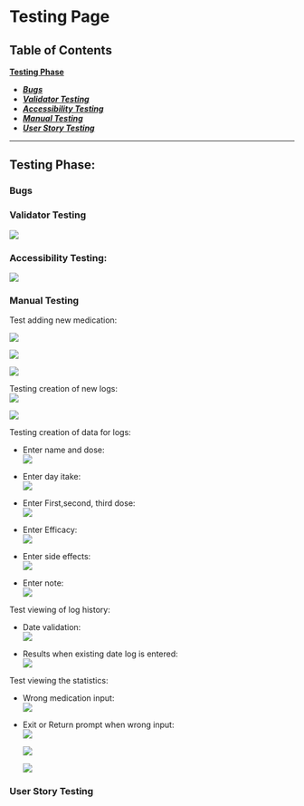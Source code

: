 # Testing Page
## Table of Contents
 [**Testing Phase**](#testing-phase)
  * [***Bugs***](#bugs)
  * [***Validator Testing***](#validator-testing)
  * [***Accessibility Testing***](#accessibility-testing)
  * [***Manual Testing***](#manual-testing)
  * [***User Story Testing***](#user-story-testing)

  ***

  ## **Testing Phase:**
  ### **Bugs**

  ### **Validator Testing**

  ![](docs/screenshots/pep8_validation_result.jpg)

  ### **Accessibility Testing:**

  ![](docs/screenshots/lighthouse_accessibility.jpg)

  ### **Manual Testing**
  Test adding new medication:

  ![](docs/screenshots/testing/new_med_test.jpg)

  ![](docs/screenshots/testing/new_med_prompt_test.jpg)

  ![](docs/screenshots/testing/new_med_prompt_no_test.jpg)

  Testing creation of new logs:<br>
  ![](docs/screenshots/testing/create_log_test.jpg)

  ![](docs/screenshots/testing/log_med_test.jpg)

  Testing creation of data for logs:
  - Enter name and dose:<br>
      ![](docs/screenshots/testing/log_med_dose_test.jpg)

  - Enter day itake:<br>
      ![](docs/screenshots/testing/day_intake_test.jpg)

  - Enter First,second, third dose:<br>
      ![](docs/screenshots/testing/dose_one_test.jpg)

  - Enter Efficacy:<br>
      ![](docs/screenshots/testing/efficacy_test.jpg)

  - Enter side effects:<br>
      ![](docs/screenshots/testing/side_effects_test.jpg)

  - Enter note:<br>
      ![](docs/screenshots/testing/note_test.jpg)

  Test viewing of log history:

  - Date validation:<br>
      ![](docs/screenshots/testing/view_log_date_test.jpg)

  - Results when existing date log is entered:<br>
      ![](docs/screenshots/testing/view_date_testing_two.jpg)

  Test viewing the statistics:

  - Wrong medication input:<br>
      ![](docs/screenshots/testing/view_stats_test.jpg)

  - Exit or Return prompt when wrong input:<br>
      ![](docs/screenshots/testing/new_med_prompt_no_test.jpg)

      ![](docs/screenshots/testing/return_exit_test.jpg)

      ![](docs/screenshots/testing/exit_return_test_two.jpg)





  ### **User Story Testing**